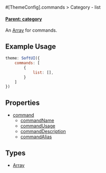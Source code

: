 # 
#[ThemeConfig].commands > Category - list
#### **[Parent: category](/docs/commands/category/)**
An [Array](https://developer.mozilla.org/en-US/docs/Web/JavaScript/Reference/Global_Objects/Array) for commands.

## Example Usage
```js
theme: SoftUI({
    commands: [
        {
            list: [],
        }
    ]
})
```

## Properties
* [command](/docs/commands/category/list/command/)
    * [commandName](/docs/commands/category/list/command/commandName)
    * [commandUsage](/docs/commands/category/list/command/commandUsage)
    * [commandDescription](/docs/commands/category/list/command/commandDescription)
    * [commandAlias](/docs/commands/category/list/command/commandAlias)

## Types
- [Array](https://developer.mozilla.org/en-US/docs/Web/JavaScript/Reference/Global_Objects/Array)